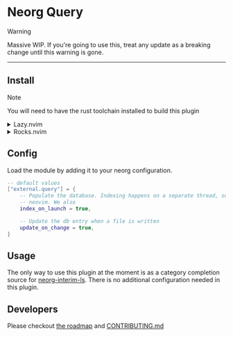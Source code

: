# Neorg Query

> [!WARNING]
> Massive WIP. If you're going to use this, treat any update as a breaking change until this warning
> is gone.

---

## Install

> [!NOTE]
> You will need to have the rust toolchain installed to build this plugin

<details>
  <summary>Lazy.nvim</summary>

Add this to `nvim-neorg/neorg`'s dependencies.  
**Make sure that you have luarocks support enabled.**
```lua
{ "benlubas/neorg-query" }
```
</details>

<details>
  <summary>Rocks.nvim</summary>

`:Rocks install neorg-query`
</details>

## Config

Load the module by adding it to your neorg configuration.

```lua
-- default values
["external.query"] = {
    -- Populate the database. Indexing happens on a separate thread, so doesn't block
    -- neovim. We also
    index_on_launch = true,

    -- Update the db entry when a file is written
    update_on_change = true,
}
```

## Usage

The only way to use this plugin at the moment is as a category completion source for
[neorg-interim-ls](https://github.com/benlubas/neorg-interim-ls). There is no additional
configuration needed in this plugin.

## Developers

Please checkout [the roadmap](./ROADMAP.norg) and [CONTRIBUTING.md](./CONTRIBUTING.md)
